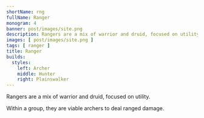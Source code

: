 ```yaml
---
shortName: rng
fullName: Ranger
monogram: 4
banner: post/images/site.png
description: Rangers are a mix of warrior and druid, focused on utility.
images: [ post/images/site.png ]
tags: [ ranger ]
title: Ranger
builds:
  styles:
    left: Archer
    middle: Hunter
    right: Plainswalker
---
```

Rangers are a mix of warrior and druid, focused on utility.

<!--more-->

Within a group, they are viable archers to deal ranged damage.